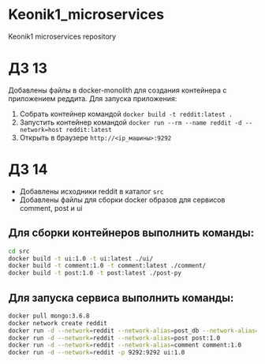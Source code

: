 # Keonik1_microservices
Keonik1 microservices repository


# ДЗ 13
Добавлены файлы в docker-monolith для создания контейнера с приложением реддита.
Для запуска приложения:
1. Собрать контейнер командой `docker build -t reddit:latest .`
2. Запустить контейнер командой `docker run --rm --name reddit -d --network=host reddit:latest`
3. Открыть в браузере `http://<ip_машины>:9292`


# ДЗ 14
- Добавлены исходники reddit в каталог `src`
- Добавлены файлы для сборки docker образов для сервисов comment, post и ui
## Для сборки контейнеров выполнить команды:
```bash
cd src
docker build -t ui:1.0 -t ui:latest ./ui/
docker build -t comment:1.0 -t comment:latest ./comment/
docker build -t post:1.0 -t post:latest ./post-py
```
## Для запуска сервиса выполнить команды:
```bash
docker pull mongo:3.6.8
docker network create reddit
docker run -d --network=reddit --network-alias=post_db --network-alias=comment_db -v ${PWD}/data/db:/data/db mongo:3.6.8
docker run -d --network=reddit --network-alias=post post:1.0
docker run -d --network=reddit --network-alias=comment comment:1.0
docker run -d --network=reddit -p 9292:9292 ui:1.0
```
